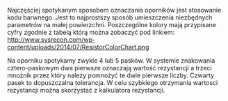 
Najczęściej spotykanym sposobem oznaczania oporników jest stosowanie kodu barwnego. Jest to najprostszy sposób umieszczenia niezbędnych parametrów na małej powierzchni. Poszczególne kolory mają przypisane cyfry zgodnie z tabelą którą można zobaczyć pod linkiem: 
http://www.sysrecon.com/wp-content/uploads/2014/07/ResistorColorChart.png

Na oporniku spotykamy zwykle 4 lub 5 pasków. W systemie znakowania cztero-paskowym dwa pierwsze oznaczają wartość rezystancji a trzeci mnożnik przez który należy pomnożyć te dwie pierwsze liczby. Czwarty pasek to dopuszczalna tolerancja. W celu szybkiego otrzymania wartosci rezystancji można skorzystać z kalkulatora rezystancji. 
